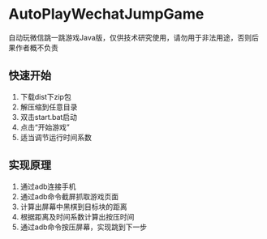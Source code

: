 # AutoPlayWechatJumpGame
自动玩微信跳一跳游戏Java版，仅供技术研究使用，请勿用于非法用途，否则后果作者概不负责

## 快速开始
1. 下载dist下zip包
2. 解压缩到任意目录
3. 双击start.bat启动
4. 点击“开始游戏” 
5. 适当调节运行时间系数

## 实现原理
1. 通过adb连接手机
2. 通过adb命令截屏抓取游戏页面
3. 计算出屏幕中黑棋到目标块的距离
4. 根据距离及时间系数计算出按压时间
5. 通过adb命令按压屏幕，实现跳到下一步

